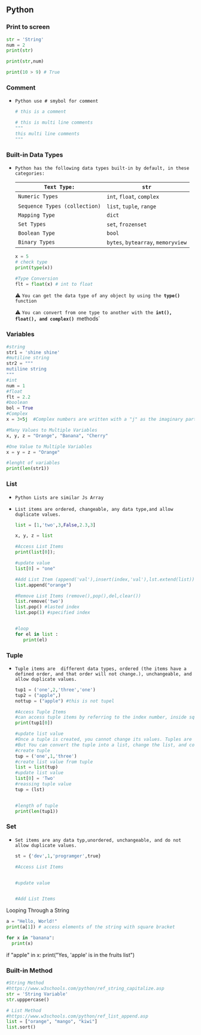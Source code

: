 ## Python









### Print to screen

```python
str = 'String'
num = 2
print(str)

print(str,num)

print(10 > 9) # True
```







### Comment

- `Python use # smybol for comment`

  ```python
  # this is a comment
  
  # this is multi line comments
  """
  this multi line comments
  """
  ```







### Built-in Data Types

- `Python has the following data types built-in by default, in these categories:`

  | `Text Type:`                  | `str`                              |
  | ----------------------------- | ---------------------------------- |
  | `Numeric Types`               | `int`, `float`, `complex`          |
  | `Sequence Types (collection)` | `list`, `tuple`, `range`           |
  | `Mapping Type`                | `dict`                             |
  | `Set Types`                   | `set`, `frozenset`                 |
  | `Boolean Type`                | `bool`                             |
  | `Binary Types`                | `bytes`, `bytearray`, `memoryview` |

  ```python
  x = 5
  # check type
  print(type(x)) 
  
  #Type Conversion 
  flt = float(x) # int to float
  ```

  :warning: `You can get the data type of any object by using the `**`type()`** `function`

  :warning: `You can convert from one type to another with the `**`int(), float(), and complex()`**` `methods`







###  Variables

```python
#string
str1 = 'shine shine' 
#mutiline string
str2 = """
mutiline string
"""
#int
num = 1 
#float
flt = 2.2 
#boolean
bol = True 
#Complex 
x = 3+5j  #Complex numbers are written with a "j" as the imaginary part

#Many Values to Multiple Variables
x, y, z = "Orange", "Banana", "Cherry"

#One Value to Multiple Variables
x = y = z = "Orange"

#lenght of variables
print(len(str1))
```







### List 

- `Python Lists are similar Js Array `

- `List items are ordered, changeable, any data type,and allow duplicate values.`

  ```python
  list = [1,'two',3,False,2.3,3] 
  
  x, y, z = list
  
  #Access List Items
  print(list[0]);
  
  #update value
  list[0] = "one"
  
  #Add List Item (append('val'),insert(index,'val'),lst.extend(list))
  list.append("orange") 
  
  #Remove List Items (remove(),pop(),del,clear())
  list.remove('two')
  list.pop() #lasted index
  list.pop(1) #specified index
  
  
  #loop
  for el in list :
     print(el)
  
  ```







### Tuple

- `Tuple items are  different data types, ordered (the items have a defined order, and that order will not change.), unchangeable, and allow duplicate values.`

  ```python
  tup1 = ('one',2,'three','one')
  tup2 = ("apple",)
  nottup = ("apple") #this is not tupel
  
  #Access Tuple Items
  #can access tuple items by referring to the index number, inside square brackets
  print(tup1[0])
  
  #update list value 
  #Once a tuple is created, you cannot change its values. Tuples are unchangeable, or immutable as it also is called
  #But You can convert the tuple into a list, change the list, and convert the list back into a tuple
  #create tuple
  tup = ('one',1,'three')
  #create list value from tuple
  list = list(tup)
  #update list value 
  list[0] = 'Two'
  #reassing tuple value
  tup = (lst)
  
  
  #length of tuple
  print(len(tup1))
  ```

  





### Set

- `Set items are any data typ,unordered, unchangeable, and do not allow duplicate values.`

  ```python
  st = {'dev',1,'programger',true}
  
  #Access List Items
  
  
  #update value
  
  
  #Add List Items
  
  ```

  

  

  

  

  

Looping Through a String

```python
a = "Hello, World!" 
print(a[1]) # access elements of the string with square bracket

for x in "banana": 
  print(x)
```



if "apple" in x:
    print("Yes, 'apple' is in the fruits list")



### Built-in Method

```python
#String Method
#https://www.w3schools.com/python/ref_string_capitalize.asp
str = 'String Variable'
str.upppercase()

# List Method
#https://www.w3schools.com/python/ref_list_append.asp
list = ["orange", "mango", "kiwi"]
list.sort()
```








